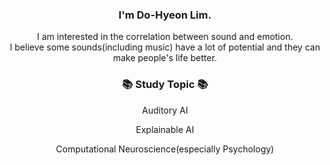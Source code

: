 <div align="center">
<h3>I'm Do-Hyeon Lim.</h3>
<p>I am interested in the correlation between sound and emotion.<br>I believe some sounds(including music) have a lot of potential and they can make people's life better.</p>


<h3>📚 Study Topic 📚</h3>
<p>Auditory AI</p>
<p>Explainable AI</p>
<p>Computational Neuroscience(especially Psychology)</p>
